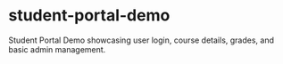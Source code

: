 # student-portal-demo
Student Portal Demo showcasing user login, course details, grades, and basic admin management.
